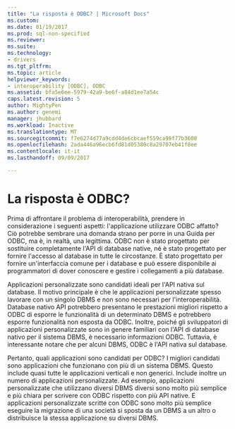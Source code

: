 ```yaml
---
title: "La risposta è ODBC? | Microsoft Docs"
ms.custom: 
ms.date: 01/19/2017
ms.prod: sql-non-specified
ms.reviewer: 
ms.suite: 
ms.technology:
- drivers
ms.tgt_pltfrm: 
ms.topic: article
helpviewer_keywords:
- interoperability [ODBC], ODBC
ms.assetid: bfa5e6ee-5979-42a9-be6f-a84d1ee7a54c
caps.latest.revision: 5
author: MightyPen
ms.author: genemi
manager: jhubbard
ms.workload: Inactive
ms.translationtype: MT
ms.sourcegitcommit: f7e6274d77a9cdd4de6cbcaef559ca99f77b3608
ms.openlocfilehash: 2ada446a96ecb6fd81d05380c8a29707eb41f8ee
ms.contentlocale: it-it
ms.lasthandoff: 09/09/2017

---
```

# <a name="is-odbc-the-answer"></a>La risposta è ODBC?
Prima di affrontare il problema di interoperabilità, prendere in considerazione i seguenti aspetti: l'applicazione utilizzare ODBC affatto? Ciò potrebbe sembrare una domanda strano per porre in una Guida per ODBC, ma è, in realtà, una legittima. ODBC non è stato progettato per sostituire completamente l'API di database native, né è stato progettato per fornire l'accesso al database in tutte le circostanze. È stato progettato per fornire un'interfaccia comune per i database e può essere disponibile ai programmatori di dover conoscere e gestire i collegamenti a più database.  
  
 Applicazioni personalizzate sono candidati ideali per l'API nativa sul database. Il motivo principale è che le applicazioni personalizzate spesso lavorare con un singolo DBMS e non sono necessari per l'interoperabilità. Database nativo API potrebbero presentano le prestazioni migliori rispetto a ODBC di esporre le funzionalità di un determinato DBMS e potrebbero esporre funzionalità non esposta da ODBC. Inoltre, poiché gli sviluppatori di applicazioni personalizzate sono in genere familiari con l'API di database nativo per il sistema DBMS, è necessario informazioni ODBC. Tuttavia, è interessante notare che per alcuni DBMS, ODBC è l'API nativa sul database.  
  
 Pertanto, quali applicazioni sono candidati per ODBC? I migliori candidati sono applicazioni che funzionano con più di un sistema DBMS. Questo include quasi tutte le applicazioni verticali e non generici. Include inoltre un numero di applicazioni personalizzate. Ad esempio, applicazioni personalizzate che utilizzano diversi DBMS diversi sono molto più semplice e più chiara per scrivere con ODBC rispetto con più API native. E applicazioni personalizzate scritte con ODBC sono molto più semplice eseguire la migrazione di una società si sposta da un DBMS a un altro o distribuisce la stessa applicazione su diversi DBMS.

